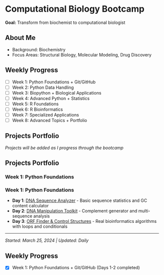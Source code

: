 # Computational Biology Bootcamp 

**Goal:** Transform from biochemist to computational biologist 

## About Me
- Background: Biochemistry
- Focus Areas: Structural Biology, Molecular Modeling, Drug Discovery



## Weekly Progress
- [ ] Week 1: Python Foundations + Git/GitHub
- [ ] Week 2: Python Data Handling
- [ ] Week 3: Biopython + Biological Applications
- [ ] Week 4: Advanced Python + Statistics
- [ ] Week 5: R Foundations
- [ ] Week 6: R Bioinformatics
- [ ] Week 7: Specialized Applications
- [ ] Week 8: Advanced Topics + Portfolio

## Projects Portfolio
*Projects will be added as I progress through the bootcamp*
## Projects Portfolio

### Week 1: Python Foundations
### Week 1: Python Foundations
- **Day 1**: [DNA Sequence Analyzer](week1/Day1_Biology_Basics.ipynb) - Basic sequence statistics and GC content calculator
- **Day 2**: [DNA Manipulation Toolkit](week1/Day2_DNA_Manipulation.ipynb) - Complement generator and multi-sequence analysis
- **Day 3**: [ORF Finder & Control Structures](week1/Day3_Control_Structures_Biology.ipynb) - Real bioinformatics algorithms with loops and conditionals
---
*Started: March 25, 2024 | Updated: Daily*
## Weekly Progress
- [x] Week 1: Python Foundations + Git/GitHub (Days 1-2 completed)
